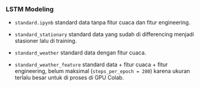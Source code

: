 ### LSTM Modeling

* `standard.ipynb` standard data tanpa fitur cuaca dan fitur engineering.

* `standard_stationary` standard data yang sudah di differencing menjadi stasioner lalu di training.

* `standard_weather` standard data dengan fitur cuaca.

* `standard_weather_feature` standard data + fitur cuaca + fitur engineering, belum maksimal (`steps_per_epoch = 280`) karena ukuran terlalu besar untuk di proses di GPU Colab.